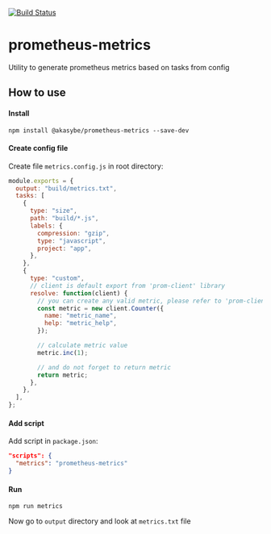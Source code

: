 [![Build Status](https://travis-ci.org/akaSybe/prometheus-metrics.svg?branch=master)](https://travis-ci.org/akaSybe/prometheus-metrics)

# prometheus-metrics

Utility to generate prometheus metrics based on tasks from config

## How to use

#### Install

`npm install @akasybe/prometheus-metrics --save-dev`

#### Create config file

Create file `metrics.config.js` in root directory:

```js
module.exports = {
  output: "build/metrics.txt",
  tasks: [
    {
      type: "size",
      path: "build/*.js",
      labels: {
        compression: "gzip",
        type: "javascript",
        project: "app",
      },
    },
    {
      type: "custom",
      // client is default export from 'prom-client' library
      resolve: function(client) {
        // you can create any valid metric, please refer to 'prom-client' docs
        const metric = new client.Counter({
          name: "metric_name",
          help: "metric_help",
        });

        // calculate metric value
        metric.inc(1);

        // and do not forget to return metric
        return metric;
      },
    },
  ],
};
```

#### Add script

Add script in `package.json`:

```json
"scripts": {
  "metrics": "prometheus-metrics"
}
```

#### Run

`npm run metrics`

Now go to `output` directory and look at `metrics.txt` file
